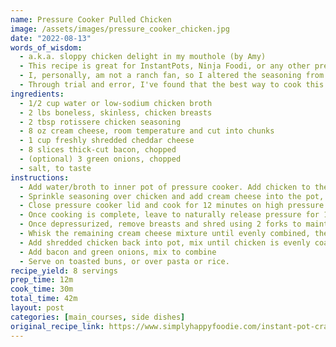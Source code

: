 ```yaml
---
name: Pressure Cooker Pulled Chicken
image: /assets/images/pressure_cooker_chicken.jpg
date: "2022-08-13"
words_of_wisdom:
  - a.k.a. sloppy chicken delight in my mouthole (by Amy)
  - This recipe is great for InstantPots, Ninja Foodi, or any other pressure cooker. You could also try modifying it for a slow cooker recipe if you don't have a pressure cooker!
  - I, personally, am not a ranch fan, so I altered the seasoning from the original author's recipe. You're welcome to follow the recipe as provided in the link above if you do like ranch flavor.
  - Through trial and error, I've found that the best way to cook this recipe is using the pot-in-pot method. You're welcome to follow the recipe as outlined below, but I've found the original recipe to be slightly watery and messy. Using the pot-in-pot method, I add the water to the outer pot (so the cooker can get up to pressure) but use only the chicken, cream cheese, and seasoning in the inner pot. The chicken tends to release moisture while it cooks (especially if you forget to thaw your chicken, which I have been guilty of on occasion), which gives the finished dish the perfect consistency.
ingredients:
  - 1/2 cup water or low-sodium chicken broth
  - 2 lbs boneless, skinless, chicken breasts
  - 2 tbsp rotissere chicken seasoning
  - 8 oz cream cheese, room temperature and cut into chunks
  - 1 cup freshly shredded cheddar cheese
  - 8 slices thick-cut bacon, chopped
  - (optional) 3 green onions, chopped
  - salt, to taste
instructions:
  - Add water/broth to inner pot of pressure cooker. Add chicken to the pot in single layer, overlapping as little as possible.
  - Sprinkle seasoning over chicken and add cream cheese into the pot, dotting evenly along chicken.
  - Close pressure cooker lid and cook for 12 minutes on high pressure. (This timing will vary based on the thickness of your chicken breasts, increase up to 20 minutes for larger/thicker breasts.)
  - Once cooking is complete, leave to naturally release pressure for 10 minutes, then turn the release knob to "Vent" to quick-release remaining pressure.
  - Once depressurized, remove breasts and shred using 2 forks to maintain thicker pieces of chicken.
  - Whisk the remaining cream cheese mixture until evenly combined, then add cheese to melt. 
  - Add shredded chicken back into pot, mix until chicken is evenly coated in cheese mixture.
  - Add bacon and green onions, mix to combine
  - Serve on toasted buns, or over pasta or rice.
recipe_yield: 8 servings
prep_time: 12m
cook_time: 30m
total_time: 42m
layout: post
categories: [main_courses, side dishes]
original_recipe_link: https://www.simplyhappyfoodie.com/instant-pot-crack-chicken/
---
```


